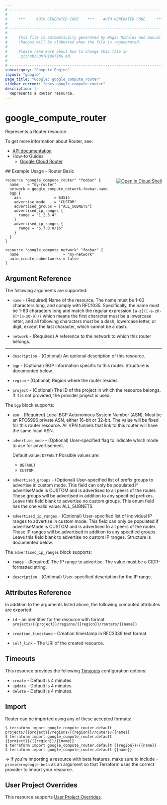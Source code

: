 ```yaml
---
# ----------------------------------------------------------------------------
#
#     ***     AUTO GENERATED CODE    ***    AUTO GENERATED CODE     ***
#
# ----------------------------------------------------------------------------
#
#     This file is automatically generated by Magic Modules and manual
#     changes will be clobbered when the file is regenerated.
#
#     Please read more about how to change this file in
#     .github/CONTRIBUTING.md.
#
# ----------------------------------------------------------------------------
subcategory: "Compute Engine"
layout: "google"
page_title: "Google: google_compute_router"
sidebar_current: "docs-google-compute-router"
description: |-
  Represents a Router resource.
---
```


# google\_compute\_router

Represents a Router resource.


To get more information about Router, see:

* [API documentation](https://cloud.google.com/compute/docs/reference/rest/v1/routers)
* How-to Guides
    * [Google Cloud Router](https://cloud.google.com/router/docs/)

<div class = "oics-button" style="float: right; margin: 0 0 -15px">
  <a href="https://console.cloud.google.com/cloudshell/open?cloudshell_git_repo=https%3A%2F%2Fgithub.com%2Fterraform-google-modules%2Fdocs-examples.git&cloudshell_working_dir=router_basic&cloudshell_image=gcr.io%2Fgraphite-cloud-shell-images%2Fterraform%3Alatest&open_in_editor=main.tf&cloudshell_print=.%2Fmotd&cloudshell_tutorial=.%2Ftutorial.md" target="_blank">
    <img alt="Open in Cloud Shell" src="//gstatic.com/cloudssh/images/open-btn.svg" style="max-height: 44px; margin: 32px auto; max-width: 100%;">
  </a>
</div>
## Example Usage - Router Basic


```hcl
resource "google_compute_router" "foobar" {
  name    = "my-router"
  network = google_compute_network.foobar.name
  bgp {
    asn               = 64514
    advertise_mode    = "CUSTOM"
    advertised_groups = ["ALL_SUBNETS"]
    advertised_ip_ranges {
      range = "1.2.3.4"
    }
    advertised_ip_ranges {
      range = "6.7.0.0/16"
    }
  }
}

resource "google_compute_network" "foobar" {
  name                    = "my-network"
  auto_create_subnetworks = false
}
```

## Argument Reference

The following arguments are supported:


* `name` -
  (Required)
  Name of the resource. The name must be 1-63 characters long, and
  comply with RFC1035. Specifically, the name must be 1-63 characters
  long and match the regular expression `[a-z]([-a-z0-9]*[a-z0-9])?`
  which means the first character must be a lowercase letter, and all
  following characters must be a dash, lowercase letter, or digit,
  except the last character, which cannot be a dash.

* `network` -
  (Required)
  A reference to the network to which this router belongs.


- - -


* `description` -
  (Optional)
  An optional description of this resource.

* `bgp` -
  (Optional)
  BGP information specific to this router.  Structure is documented below.

* `region` -
  (Optional)
  Region where the router resides.

* `project` - (Optional) The ID of the project in which the resource belongs.
    If it is not provided, the provider project is used.


The `bgp` block supports:

* `asn` -
  (Required)
  Local BGP Autonomous System Number (ASN). Must be an RFC6996
  private ASN, either 16-bit or 32-bit. The value will be fixed for
  this router resource. All VPN tunnels that link to this router
  will have the same local ASN.

* `advertise_mode` -
  (Optional)
  User-specified flag to indicate which mode to use for advertisement.

  Default value: `DEFAULT`
  Possible values are:
  * `DEFAULT`
  * `CUSTOM`

* `advertised_groups` -
  (Optional)
  User-specified list of prefix groups to advertise in custom mode.
  This field can only be populated if advertiseMode is CUSTOM and
  is advertised to all peers of the router. These groups will be
  advertised in addition to any specified prefixes. Leave this field
  blank to advertise no custom groups.
  This enum field has the one valid value: ALL_SUBNETS

* `advertised_ip_ranges` -
  (Optional)
  User-specified list of individual IP ranges to advertise in
  custom mode. This field can only be populated if advertiseMode
  is CUSTOM and is advertised to all peers of the router. These IP
  ranges will be advertised in addition to any specified groups.
  Leave this field blank to advertise no custom IP ranges.  Structure is documented below.


The `advertised_ip_ranges` block supports:

* `range` -
  (Required)
  The IP range to advertise. The value must be a
  CIDR-formatted string.

* `description` -
  (Optional)
  User-specified description for the IP range.

## Attributes Reference

In addition to the arguments listed above, the following computed attributes are exported:

* `id` - an identifier for the resource with format `projects/{{project}}/regions/{{region}}/routers/{{name}}`

* `creation_timestamp` -
  Creation timestamp in RFC3339 text format.
* `self_link` - The URI of the created resource.


## Timeouts

This resource provides the following
[Timeouts](/docs/configuration/resources.html#timeouts) configuration options:

- `create` - Default is 4 minutes.
- `update` - Default is 4 minutes.
- `delete` - Default is 4 minutes.

## Import

Router can be imported using any of these accepted formats:

```
$ terraform import google_compute_router.default projects/{{project}}/regions/{{region}}/routers/{{name}}
$ terraform import google_compute_router.default {{project}}/{{region}}/{{name}}
$ terraform import google_compute_router.default {{region}}/{{name}}
$ terraform import google_compute_router.default {{name}}
```

-> If you're importing a resource with beta features, make sure to include `-provider=google-beta`
as an argument so that Terraform uses the correct provider to import your resource.

## User Project Overrides

This resource supports [User Project Overrides](https://www.terraform.io/docs/providers/google/guides/provider_reference.html#user_project_override).
